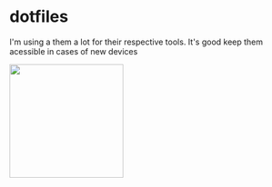 # dotfiles
I'm using a them a lot for their respective tools. It's good keep them acessible in cases of new devices

<img height="200em" src="https://user-images.githubusercontent.com/104570132/208955719-4b6c020c-f75c-4850-818c-41fdedc7087c.jpg" />
